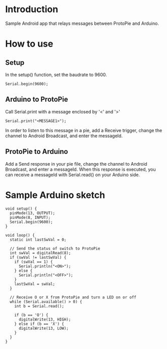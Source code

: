 # Introduction

Sample Android app that relays messages between ProtoPie and Arduino.

# How to use

## Setup

In the setup() function, set the baudrate to 9600.

```
Serial.begin(9600);
```

## Arduino to ProtoPie

Call Serial.print with a message enclosed by '<' and '>'

```
Serial.print("<MESSAGE1>");
```

In order to listen to this message in a pie, add a Receive trigger, change the channel to Android Broadcast, and enter the messageId.

## ProtoPie to Arduino

Add a Send response in your pie file, change the channel to Android Broadcast, and enter a messageId.
When this response is executed, you can receive a messageId with Serial.read() on your Arduino side.

# Sample Arduino sketch

```
void setup() {
  pinMode(13, OUTPUT);
  pinMode(8, INPUT);
  Serial.begin(9600);
}

void loop() {
  static int lastSwVal = 0;
  
  // Send the status of switch to ProtoPie
  int swVal = digitalRead(8);
  if (swVal != lastSwVal) {
    if (swVal == 1) {
      Serial.println("<ON>");
    } else {
      Serial.println("<OFF>");
    }
    lastSwVal = swVal;
  }

  // Receive O or X from ProtoPie and turn a LED on or off
  while (Serial.available() > 0) {
    int b = Serial.read();

    if (b == 'O') {
      digitalWrite(13, HIGH);
    } else if (b == 'X') {
      digitalWrite(13, LOW);
    }
  }
}
```
